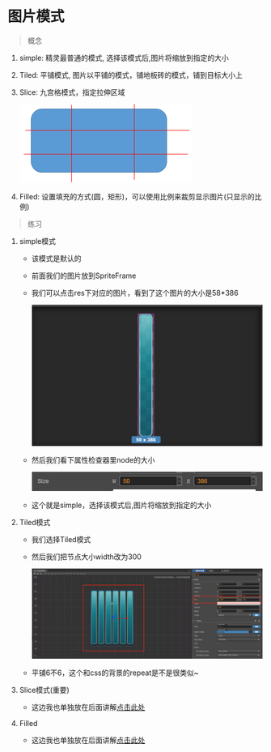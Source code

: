# 图片模式
> 概念
1. simple: 精灵最普通的模式, 选择该模式后,图片将缩放到指定的大小
2. Tiled: 平铺模式, 图片以平铺的模式，铺地板砖的模式，铺到目标大小上
3. Slice: 九宫格模式，指定拉伸区域

    ![](./images/图片模式-九宫格.jpg)
    
4. Filled: 设置填充的方式(圆，矩形)，可以使用比例来裁剪显示图片(只显示的比例)

> 练习
1. simple模式
    * 该模式是默认的
    * 前面我们的图片放到SpriteFrame
    * 我们可以点击res下对应的图片，看到了这个图片的大小是58*386
    
        ![](./images/看背景图大小.jpg)
        
    * 然后我们看下属性检查器里node的大小  
    
        ![](./images/simple的效果.jpg)
        
    * 这个就是simple，选择该模式后,图片将缩放到指定的大小  
    
2. Tiled模式   
    *  我们选择Tiled模式
    *  然后我们把节点大小width改为300
    
        ![](./images/Tiled的效果.jpg)
        
    * 平铺6不6，这个和css的背景的repeat是不是很类似~
    
3. Slice模式(重要) 
    * 这边我也单独放在后面讲解[点击此处](./03-九宫格的使用.md)     
    
4. Filled    
    * 这边我也单独放在后面讲解[点击此处](./04-Filled模式.md)          
     
    
        